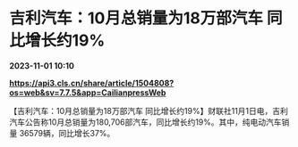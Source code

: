 # 吉利汽车：10月总销量为18万部汽车 同比增长约19%

**2023-11-01 10:10**

**https://api3.cls.cn/share/article/1504808?os=web&sv=7.7.5&app=CailianpressWeb**

【吉利汽车：10月总销量为18万部汽车 同比增长约19%】财联社11月1日电，吉利汽车公告称10月总销量为180,706部汽车，同比增长约19%。其中，纯电动汽车销量 36579辆，同比增长37%。
